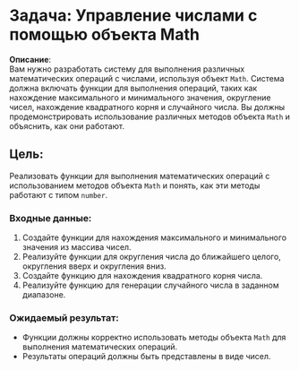 # Задача: Управление числами с помощью объекта Math

**Описание**:  
Вам нужно разработать систему для выполнения различных математических операций с числами, используя объект `Math`. Система должна включать функции для выполнения операций, таких как нахождение максимального и минимального значения, округление чисел, нахождение квадратного корня и случайного числа. Вы должны продемонстрировать использование различных методов объекта `Math` и объяснить, как они работают.

## Цель:  
Реализовать функции для выполнения математических операций с использованием методов объекта `Math` и понять, как эти методы работают с типом `number`.

### Входные данные:
1. Создайте функции для нахождения максимального и минимального значения из массива чисел.
2. Реализуйте функции для округления числа до ближайшего целого, округления вверх и округления вниз.
3. Создайте функцию для нахождения квадратного корня числа.
4. Реализуйте функцию для генерации случайного числа в заданном диапазоне.

### Ожидаемый результат:

- Функции должны корректно использовать методы объекта `Math` для выполнения математических операций.
- Результаты операций должны быть представлены в виде чисел.

